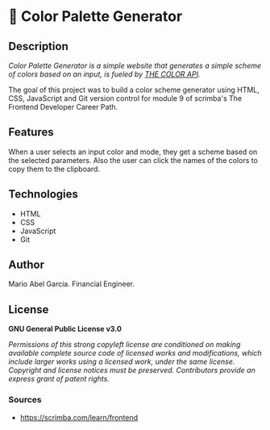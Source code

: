 # 🎨 Color Palette Generator 

## Description

*Color Palette Generator  is a simple website that generates a simple scheme of colors based on an input, is fueled by [THE COLOR API](https://www.thecolorapi.com/).*

The goal of this project was to build a color scheme generator using HTML, CSS, JavaScript and Git version control for module 9 of scrimba's The Frontend Developer Career Path.

## Features

When a user selects an input color and mode, they get a scheme based on the selected parameters. Also the user can click the names of the colors to copy them to the clipboard.


## Technologies

- HTML
- CSS
- JavaScript
- Git

## Author

Mario Abel Garcia. Financial Engineer.

## License

**GNU General Public License v3.0** 

*Permissions of this strong copyleft license are conditioned on making available 
complete source code of licensed works and modifications, which include larger 
works using a licensed work, under the same license. Copyright and license notices 
must be preserved. Contributors provide an express grant of patent rights.*


### Sources 

- https://scrimba.com/learn/frontend


